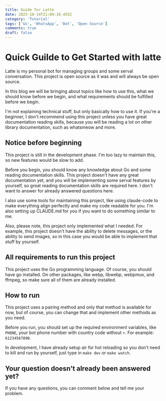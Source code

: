 ```yaml
---
title: Guide for Latte
date: 2025-10-14T21:09:10.455Z
category: 'Tutorial'
tags: ['Go', 'WhatsApp', 'Bot', 'Open Source']
comments: true
draft: false
---
```


# Quick Guilde to Get Started with latte

Latte is my personal bot for managing groups and some serval conversation. This project is open source as it was and will always be open source.

In this blog we will be bringing about topics like how to use this, what we should know before we begin, and what requirements should be fulfilled before we begin.

I'm not explaining technical stuff, but only basically how to use it. If you're a beginner, I don't recommend using this project unless you have great documentation reading skills, because you will be reading a lot on other library documentation, such as whatsmeow and more.

## Notice before beginning

This project is still in the development phase. I'm too lazy to maintain this, so new features would be slow to add.

Before you begin, you should know any knowledge about Go and some reading documentation skills. This project doesn't have any great documentation yet, and you will be implementing some serval features by yourself, so great reading documentation skills are required here. I don't want to answer for already answered questions here.

I also use some tools for maintaining this project, like using claude-code to make everything align perfectly and make my code readable for you. I'm also setting up CLAUDE.md for you if you want to do something similar to me.

Also, please note, this project only implemented what I needed. For example, this project doesn't have the ability to delete messages, or the ability to send images, so in this case you would be able to implement that stuff by yourself.

## All requirements to run this project

This project uses the Go programming language. Of course, you should have go installed. On other packages, like webp, libwebp, webpmux, and ffmpeg, so make sure all of them are already installed.

## How to run

This project uses a pairing method and only that method is available for now, but of course, you can change that and implement other methods as you need.

Before you run, you should set up the required environment variables, like `PHONE`, your bot phone number with country code without `+`. For example: `61234567890`.

In development, I have already setup air for hot reloading so you don't need to kill and run by yourself, just type in `make dev` or `make watch`.

## Your question doesn't already been answered yet?

If you have any questions, you can comment below and tell me your problem.

